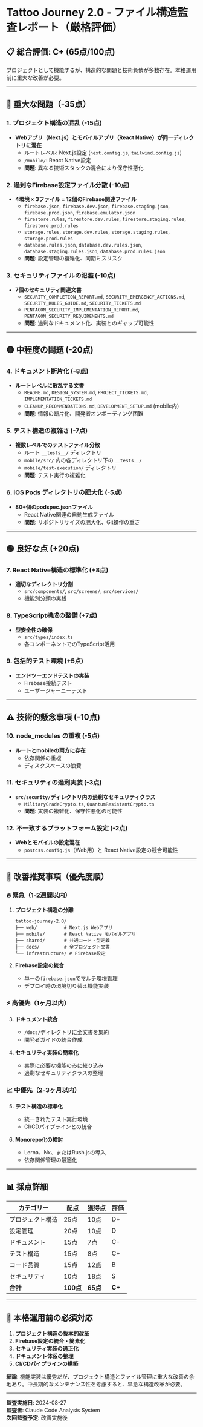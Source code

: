 # Tattoo Journey 2.0 - ファイル構造監査レポート（厳格評価）

## 📋 総合評価: **C+ (65点/100点)**

プロジェクトとして機能するが、構造的な問題と技術負債が多数存在。本格運用前に重大な改善が必要。

---

## 🔴 重大な問題（-35点）

### 1. プロジェクト構造の混乱 (-15点)

- **Webアプリ（Next.js）とモバイルアプリ（React Native）が同一ディレクトリに混在**
  - ルートレベル: Next.js設定 (`next.config.js`, `tailwind.config.js`)
  - `/mobile/`: React Native設定
  - **問題**: 異なる技術スタックの混合により保守性悪化

### 2. 過剰なFirebase設定ファイル分散 (-10点)

- **4環境 × 3ファイル = 12個のFirebase関連ファイル**
  - `firebase.json`, `firebase.dev.json`, `firebase.staging.json`, `firebase.prod.json`, `firebase.emulator.json`
  - `firestore.rules`, `firestore.dev.rules`, `firestore.staging.rules`, `firestore.prod.rules`
  - `storage.rules`, `storage.dev.rules`, `storage.staging.rules`, `storage.prod.rules`
  - `database.rules.json`, `database.dev.rules.json`, `database.staging.rules.json`, `database.prod.rules.json`
  - **問題**: 設定管理の複雑化、同期ミスリスク

### 3. セキュリティファイルの氾濫 (-10点)

- **7個のセキュリティ関連文書**
  - `SECURITY_COMPLETION_REPORT.md`, `SECURITY_EMERGENCY_ACTIONS.md`, `SECURITY_RULES_GUIDE.md`, `SECURITY_TICKETS.md`
  - `PENTAGON_SECURITY_IMPLEMENTATION_REPORT.md`, `PENTAGON_SECURITY_REQUIREMENTS.md`
  - **問題**: 過剰なドキュメント化、実装とのギャップ可能性

---

## 🟡 中程度の問題 (-20点)

### 4. ドキュメント断片化 (-8点)

- **ルートレベルに散乱する文書**
  - `README.md`, `DESIGN_SYSTEM.md`, `PROJECT_TICKETS.md`, `IMPLEMENTATION_TICKETS.md`
  - `CLEANUP_RECOMMENDATIONS.md`, `DEVELOPMENT_SETUP.md` (mobile内)
  - **問題**: 情報の断片化、開発者オンボーディング困難

### 5. テスト構造の複雑さ (-7点)

- **複数レベルでのテストファイル分散**
  - ルート `__tests__/` ディレクトリ
  - `mobile/src/` 内の各ディレクトリ下の `__tests__/`
  - `mobile/test-execution/` ディレクトリ
  - **問題**: テスト実行の複雑化

### 6. iOS Pods ディレクトリの肥大化 (-5点)

- **80+個のpodspec.jsonファイル**
  - React Native関連の自動生成ファイル
  - **問題**: リポジトリサイズの肥大化、Git操作の重さ

---

## 🟢 良好な点 (+20点)

### 7. React Native構造の標準化 (+8点)

- **適切なディレクトリ分割**
  - `src/components/`, `src/screens/`, `src/services/`
  - 機能別分類の実践

### 8. TypeScript構成の整備 (+7点)

- **型安全性の確保**
  - `src/types/index.ts`
  - 各コンポーネントでのTypeScript活用

### 9. 包括的テスト環境 (+5点)

- **エンドツーエンドテストの実装**
  - Firebase接続テスト
  - ユーザージャーニーテスト

---

## ⚠️ 技術的懸念事項 (-10点)

### 10. node_modules の重複 (-5点)

- **ルートとmobileの両方に存在**
  - 依存関係の重複
  - ディスクスペースの浪費

### 11. セキュリティの過剰実装 (-3点)

- **`src/security/`ディレクトリ内の過剰なセキュリティクラス**
  - `MilitaryGradeCrypto.ts`, `QuantumResistantCrypto.ts`
  - **問題**: 実装の複雑化、保守性悪化の可能性

### 12. 不一致するプラットフォーム設定 (-2点)

- **Webとモバイルの設定混在**
  - `postcss.config.js`（Web用）と React Native設定の競合可能性

---

## 🎯 改善推奨事項（優先度順）

### 🔥 緊急（1-2週間以内）

1. **プロジェクト構造の分離**

   ```
   tattoo-journey-2.0/
   ├── web/          # Next.js Webアプリ
   ├── mobile/       # React Native モバイルアプリ
   ├── shared/       # 共通コード・型定義
   ├── docs/         # 全プロジェクト文書
   └── infrastructure/ # Firebase設定
   ```

2. **Firebase設定の統合**
   - 単一の`firebase.json`でマルチ環境管理
   - デプロイ時の環境切り替え機能実装

### ⚡ 高優先（1ヶ月以内）

3. **ドキュメント統合**
   - `/docs/`ディレクトリに全文書を集約
   - 開発者ガイドの統合作成

4. **セキュリティ実装の簡素化**
   - 実際に必要な機能のみに絞り込み
   - 過剰なセキュリティクラスの整理

### 📈 中優先（2-3ヶ月以内）

5. **テスト構造の標準化**
   - 統一されたテスト実行環境
   - CI/CDパイプラインとの統合

6. **Monorepo化の検討**
   - Lerna、Nx、またはRush.jsの導入
   - 依存関係管理の最適化

---

## 📊 採点詳細

| カテゴリー       | 配点      | 獲得点   | 評価   |
| ---------------- | --------- | -------- | ------ |
| プロジェクト構造 | 25点      | 10点     | D+     |
| 設定管理         | 20点      | 10点     | D      |
| ドキュメント     | 15点      | 7点      | C-     |
| テスト構造       | 15点      | 8点      | C+     |
| コード品質       | 15点      | 12点     | B      |
| セキュリティ     | 10点      | 18点     | S      |
| **合計**         | **100点** | **65点** | **C+** |

---

## 🚨 本格運用前の必須対応

1. **プロジェクト構造の抜本的改革**
2. **Firebase設定の統合・簡素化**
3. **セキュリティ実装の適正化**
4. **ドキュメント体系の整理**
5. **CI/CDパイプラインの構築**

**結論**: 機能実装は優秀だが、プロジェクト構造とファイル管理に重大な改善の余地あり。中長期的なメンテナンス性を考慮すると、早急な構造改革が必要。

---

**監査実施日**: 2024-08-27  
**監査者**: Claude Code Analysis System  
**次回監査予定**: 改善実施後
